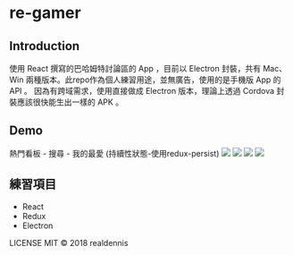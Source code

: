 # re-gamer

## Introduction

使用 React 撰寫的巴哈姆特討論區的 App ，目前以 Electron 封裝，共有 Mac、Win 兩種版本。此repo作為個人練習用途，並無廣告，使用的是手機版 App 的 API 。
因為有跨域需求，使用直接做成 Electron 版本，理論上透過 Cordova 封裝應該很快能生出一樣的 APK 。

## Demo

熱門看板 - 搜尋 - 我的最愛 (持續性狀態-使用redux-persist)
![](https://raw.githubusercontent.com/realdennis/re-gamer/master/demo/demo0.jpg)
![](https://raw.githubusercontent.com/realdennis/re-gamer/master/demo/demo1.jpg)
![](https://raw.githubusercontent.com/realdennis/re-gamer/master/demo/demo2.jpg)
![](https://raw.githubusercontent.com/realdennis/re-gamer/master/demo/demo3.jpg)

## 練習項目
* React
* Redux
* Electron

LICENSE
MIT © 2018 realdennis